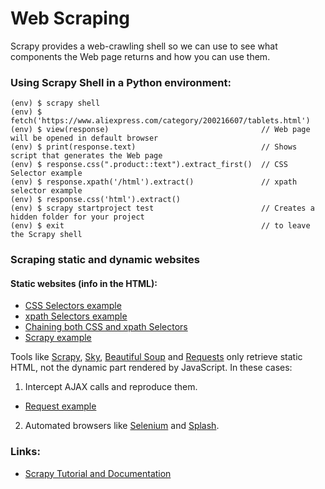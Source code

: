 # Web Scraping

Scrapy provides a web-crawling shell so we can use to see what components the Web page returns and how you can use them.

### Using Scrapy Shell in a Python environment:
```
(env) $ scrapy shell
(env) $ fetch('https://www.aliexpress.com/category/200216607/tablets.html')
(env) $ view(response)                                  // Web page will be opened in default browser
(env) $ print(response.text)                            // Shows script that generates the Web page
(env) $ response.css(".product::text").extract_first()  // CSS Selector example
(env) $ response.xpath('/html').extract()               // xpath selector example
(env) $ response.css('html').extract()
(env) $ scrapy startproject test                        // Creates a hidden folder for your project
(env) $ exit                                            // to leave the Scrapy shell
```

### Scraping static and dynamic websites

#### Static websites (info in the HTML):

* [CSS Selectors example](https://github.com/letyrobueno/Python/blob/master/web_scraping/css_selectors.py)
* [xpath Selectors example](https://github.com/letyrobueno/Python/blob/master/web_scraping/xpath_selectors.py)
* [Chaining both CSS and xpath Selectors](https://github.com/letyrobueno/Python/blob/master/web_scraping/chaining_xpath_css_selectors.py)
* [Scrapy example](https://github.com/letyrobueno/Python/blob/master/web_scraping/spider_bestbuy_scrapy.py)

Tools like [Scrapy](https://scrapy.org/), [Sky](http://docs.python-requests.org/en/master/), [Beautiful Soup](https://www.crummy.com/software/BeautifulSoup/bs4/doc/) and [Requests](http://docs.python-requests.org/en/master/) only retrieve static HTML, not the dynamic part rendered by JavaScript. In these cases:
1. Intercept AJAX calls and reproduce them.
* [Request example](https://github.com/letyrobueno/Python/blob/master/web_scraping/spider_bestbuy_scrapy.py)

2. Automated browsers like [Selenium](https://selenium.dev/) and [Splash](https://splash.readthedocs.io/en/stable/).


### Links:
* [Scrapy Tutorial and Documentation](https://docs.scrapy.org/en/latest/intro/tutorial.html)
